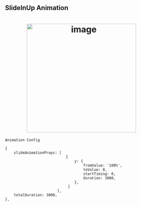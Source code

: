 ## SlideInUp Animation
<h1 align="center">
<img width="360" alt="image" src="assets/slideInUp.gif">
</h1>

`Animation Config`
```
{
	slideAnimationProps: [
							{
							 	y: {
                                    fromValue: '100%',
                                    toValue: 0,
                                    startTiming: 0,
                                    duration: 3000,
							 	},
							 }
						],
    totalDuration: 3000,
},
```
